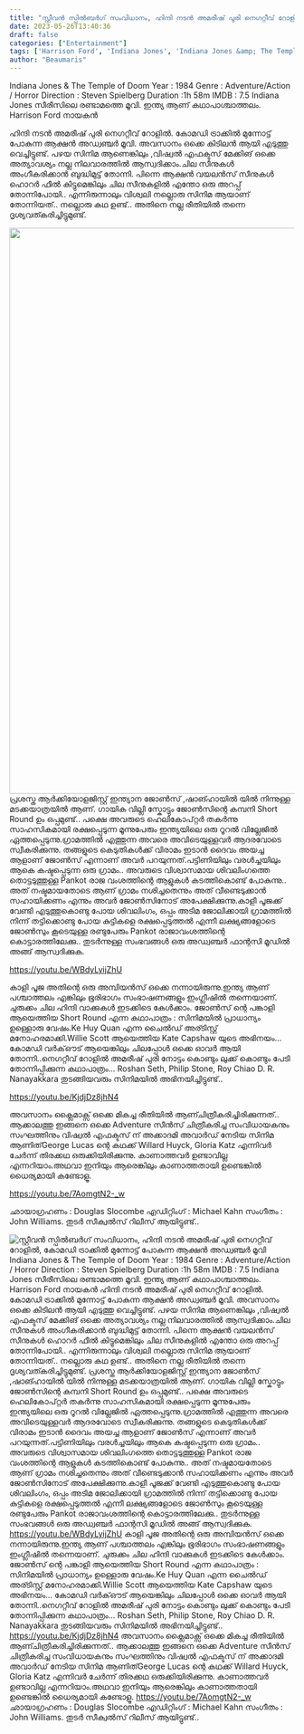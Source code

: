 ```yaml
---
title: "സ്റ്റീവൻ സ്പിൽബർഗ് സംവിധാനം, ഹിന്ദി നടൻ അമരീഷ് പുരി നെഗറ്റീവ് റോളിൽ, കോമഡി ട്രാക്കിൽ മുന്നോട്ട് പോകുന്ന ആക്ഷൻ അഡ്വഞ്ചർ മൂവി"
date: 2023-05-26T13:40:36
draft: false
categories: ["Entertainment"]
tags: ['Harrison Ford', 'Indiana Jones', 'Indiana Jones &amp; The Temple of Doom', 'Steven Spielberg']
author: "Beaumaris"
---
```


Indiana Jones &amp; The Temple of Doom
Year : 1984
Genre : Adventure/Action / Horror
Direction : Steven Spielberg
Duration :1h 58m
IMDB : 7.5
Indiana Jones സീരീസിലെ രണ്ടാമത്തെ മൂവി. ഇന്ത്യ ആണ് കഥാപാശ്ചാത്തലം.
Harrison Ford നായകൻ

ഹിന്ദി നടൻ അമരീഷ് പുരി നെഗറ്റീവ് റോളിൽ. കോമഡി ട്രാക്കിൽ മുന്നോട്ട് പോകുന്ന ആക്ഷൻ അഡ്വഞ്ചർ മൂവി. അവസാനം ഒക്കെ കിടിലൻ ആയി എടുത്തു വെച്ചിട്ടുണ്ട്. പഴയ സിനിമ ആണെങ്കിലും ,വിഷ്വൽ എഫക്ടസ് മേക്കിങ് ഒക്കെ അത്യാവശ്യം നല്ല നിലവാരത്തിൽ ആസ്വദിക്കാം.ചില സീനുകൾ അംഗീകരിക്കാൻ ബുദ്ധിമുട്ട് തോന്നി. പിന്നെ ആക്ഷൻ വയലൻസ് സീനുകൾ ഹൊറർ ഫീൽ കിട്ടുമെങ്കിലും ചില സീനുകളിൽ എന്തോ ഒരു അറപ്പ് തോന്നിപോയി.. എന്നിരുന്നാലും വിശ്വലി നല്ലൊരു സിനിമ ആയാണ് തോന്നിയത്.. നല്ലൊരു കഥ ഉണ്ട്.. അതിനെ നല്ല രീതിയിൽ തന്നെ ദൃശ്യവത്കരിച്ചിട്ടുമുണ്ട്.

<a href="https://cdn.boolokam.com/articles/2023/05/FWWWEE.jpg"><img class="size-large wp-image-397054 aligncenter" src="https://cdn.boolokam.com/articles/2023/05/FWWWEE-819x1024.jpg" alt="" width="800" height="1000" /></a>പ്രശസ്ത ആർക്കിയോളജിസ്റ്റ് ഇന്ത്യാന ജോൺസ് ,ഷാങ്ഹായിൽ യിൽ നിന്നുള്ള മടക്കയാത്രയിൽ ആണ്. ഗായിക വില്ലി സ്കോട്ടും ജോൺസിന്റെ കമ്പനി Short Round ഉം ഒപ്പമുണ്ട്.. പക്ഷെ അവരുടെ ഹെലികോപ്റ്റർ തകർന്നു സാഹസികമായി രക്ഷപ്പെടുന്ന മൂന്നുപേരും ഇന്ത്യയിലെ ഒരു റൂറൽ വില്ലേജിൽ ഏത്തപ്പെടുന്നു.ഗ്രാമത്തിൽ എത്തുന്ന അവരെ അവിടെയുള്ളവർ ആദരവോടെ സ്വീകരിക്കുന്നു. തങ്ങളുടെ കെടുതികൾക്ക് വിരാമം ഇടാൻ ദൈവം അയച്ച ആളാണ്‌ ജോൺസ് എന്നാണ് അവർ പറയുന്നത്.പട്ടിണിയിലും വരൾച്ചയിലും ആകെ കഷ്ടപ്പെടുന്ന ഒരു ഗ്രാമം.. അവരുടെ വിശ്വാസമായ ശിവലിംഗത്തെ തൊട്ടടുത്തുള്ള Pankot രാജ വംശത്തിന്റെ ആളുകൾ കടത്തികൊണ്ട് പോകുന്നു.. അത് നഷ്ടമായതോടെ ആണ് ഗ്രാമം നശിച്ചതെന്നും അത് വീണ്ടെടുക്കാൻ സഹായിക്കണം എന്നും അവർ ജോൺസിനോട് അപേക്ഷിക്കുന്നു.കാളീ പൂജക്ക്‌ വേണ്ടി എടുത്തുകൊണ്ടു പോയ ശിവലിംഗം, ഒപ്പം അടിമ ജോലിക്കായി ഗ്രാമത്തിൽ നിന്ന് തട്ടിക്കൊണ്ടു പോയ കുട്ടികളെ രക്ഷപ്പെടുത്തൽ എന്നീ ലക്ഷ്യങ്ങളോടെ ജോൺസും കൂടെയുള്ള രണ്ടുപേരും Pankot രാജാവംശത്തിന്റെ കൊട്ടാരത്തിലേക്കു.. തുടർന്നുള്ള സംഭവങ്ങൾ ഒരു അഡ്വഞ്ചർ ഫാന്റസി മൂഡിൽ അങ്ങ് ആസ്വദിക്കുക.

https://youtu.be/WBdyLyijZhU

കാളി പൂജ അതിന്റെ ഒരു അമ്പിയൻസ് ഒക്കെ നന്നായിരുന്നു.ഇന്ത്യ ആണ് പശ്ചാത്തലം എങ്കിലും ഭൂരിഭാഗം സംഭാഷണങ്ങളും ഇംഗ്ലീഷിൽ തന്നെയാണ്. ചുരുക്കം ചില ഹിന്ദി വാക്കുകൾ ഇടക്കിടെ കേൾക്കാം. ജോൺസ് ന്റെ പങ്കാളി ആയെത്തിയ Short Round എന്ന കഥാപാത്രം : സിനിമയിൽ പ്രാധാന്യം ഉള്ളൊരു വേഷം.Ke Huy Quan എന്ന ചൈൽഡ് അര്ടിസ്റ്റ് മനോഹരമാക്കി.Willie Scott ആയെത്തിയ Kate Capshaw യുടെ അഭിനയം... കോമഡി വർക്ഔട് ആയെങ്കിലും ചിലപ്പോൾ ഒക്കെ ഓവർ ആയി തോന്നി..നെഗറ്റീവ് റോളിൽ അമരീഷ് പുരി നോട്ടം കൊണ്ടും ലുക്ക്‌ കൊണ്ടും പേടി തോന്നിപ്പിക്കുന്ന കഥാപാത്രം... Roshan Seth, Philip Stone, Roy Chiao D. R. Nanayakkara തുടങ്ങിയവരും സിനിമയിൽ അഭിനയിച്ചിട്ടുണ്ട്..

https://youtu.be/KjdjDz8jhN4

അവസാനം ക്ലൈമാക്സ്‌ ഒക്കെ മികച്ച രീതിയിൽ ആണ്ചിത്രീകരിച്ചിരിക്കുന്നത്.. ആക്കാലത്തു ഇങ്ങനെ ഒക്കെ Adventure സീൻസ് ചിത്രീകരിച്ച സംവിധായകനും സംഘത്തിനും വിഷ്വൽ എഫക്ടസ് ന് അക്കാദമി അവാർഡ് നേടിയ സിനിമ ആണിത്George Lucas ന്റെ കഥക്ക് Willard Huyck, Gloria Katz എന്നിവർ ചേർന്ന് തിരക്കഥ ഒരുക്കിയിരിക്കുന്നു. കാണാത്തവർ ഉണ്ടാവില്ല എന്നറിയാം.അഥവാ ഇനിയും ആരെങ്കിലും കാണാത്തതായി ഉണ്ടെങ്കിൽ ധൈര്യമായി കണ്ടോളൂ.

https://youtu.be/7AomgtN2-_w

ഛായാഗ്രഹണം : Douglas Slocombe
എഡിറ്റിംഗ് : Michael Kahn
സംഗീതം : John Williams.
തുടർ സീക്വൽസ് റിലീസ് ആയിട്ടുണ്ട്..


![സ്റ്റീവൻ സ്പിൽബർഗ് സംവിധാനം, ഹിന്ദി നടൻ അമരീഷ് പുരി നെഗറ്റീവ് റോളിൽ, കോമഡി ട്രാക്കിൽ മുന്നോട്ട് പോകുന്ന ആക്ഷൻ അഡ്വഞ്ചർ മൂവി](https://cdn.boolokam.com/articles/2023/05/FWWWEE-819x1024.jpg)Indiana Jones & The Temple of Doom Year : 1984 Genre : Adventure/Action / Horror Direction : Steven Spielberg Duration :1h 58m IMDB : 7.5 Indiana Jones സീരീസിലെ രണ്ടാമത്തെ മൂവി. ഇന്ത്യ ആണ് കഥാപാശ്ചാത്തലം. Harrison Ford നായകൻ ഹിന്ദി നടൻ അമരീഷ് പുരി നെഗറ്റീവ് റോളിൽ. കോമഡി ട്രാക്കിൽ മുന്നോട്ട് പോകുന്ന ആക്ഷൻ അഡ്വഞ്ചർ മൂവി. അവസാനം ഒക്കെ കിടിലൻ ആയി എടുത്തു വെച്ചിട്ടുണ്ട്. പഴയ സിനിമ ആണെങ്കിലും ,വിഷ്വൽ എഫക്ടസ് മേക്കിങ് ഒക്കെ അത്യാവശ്യം നല്ല നിലവാരത്തിൽ ആസ്വദിക്കാം.ചില സീനുകൾ അംഗീകരിക്കാൻ ബുദ്ധിമുട്ട് തോന്നി. പിന്നെ ആക്ഷൻ വയലൻസ് സീനുകൾ ഹൊറർ ഫീൽ കിട്ടുമെങ്കിലും ചില സീനുകളിൽ എന്തോ ഒരു അറപ്പ് തോന്നിപോയി.. എന്നിരുന്നാലും വിശ്വലി നല്ലൊരു സിനിമ ആയാണ് തോന്നിയത്.. നല്ലൊരു കഥ ഉണ്ട്.. അതിനെ നല്ല രീതിയിൽ തന്നെ ദൃശ്യവത്കരിച്ചിട്ടുമുണ്ട്. [](https://cdn.boolokam.com/articles/2023/05/FWWWEE.jpg)പ്രശസ്ത ആർക്കിയോളജിസ്റ്റ് ഇന്ത്യാന ജോൺസ് ,ഷാങ്ഹായിൽ യിൽ നിന്നുള്ള മടക്കയാത്രയിൽ ആണ്. ഗായിക വില്ലി സ്കോട്ടും ജോൺസിന്റെ കമ്പനി Short Round ഉം ഒപ്പമുണ്ട്.. പക്ഷെ അവരുടെ ഹെലികോപ്റ്റർ തകർന്നു സാഹസികമായി രക്ഷപ്പെടുന്ന മൂന്നുപേരും ഇന്ത്യയിലെ ഒരു റൂറൽ വില്ലേജിൽ ഏത്തപ്പെടുന്നു.ഗ്രാമത്തിൽ എത്തുന്ന അവരെ അവിടെയുള്ളവർ ആദരവോടെ സ്വീകരിക്കുന്നു. തങ്ങളുടെ കെടുതികൾക്ക് വിരാമം ഇടാൻ ദൈവം അയച്ച ആളാണ്‌ ജോൺസ് എന്നാണ് അവർ പറയുന്നത്.പട്ടിണിയിലും വരൾച്ചയിലും ആകെ കഷ്ടപ്പെടുന്ന ഒരു ഗ്രാമം.. അവരുടെ വിശ്വാസമായ ശിവലിംഗത്തെ തൊട്ടടുത്തുള്ള Pankot രാജ വംശത്തിന്റെ ആളുകൾ കടത്തികൊണ്ട് പോകുന്നു.. അത് നഷ്ടമായതോടെ ആണ് ഗ്രാമം നശിച്ചതെന്നും അത് വീണ്ടെടുക്കാൻ സഹായിക്കണം എന്നും അവർ ജോൺസിനോട് അപേക്ഷിക്കുന്നു.കാളീ പൂജക്ക്‌ വേണ്ടി എടുത്തുകൊണ്ടു പോയ ശിവലിംഗം, ഒപ്പം അടിമ ജോലിക്കായി ഗ്രാമത്തിൽ നിന്ന് തട്ടിക്കൊണ്ടു പോയ കുട്ടികളെ രക്ഷപ്പെടുത്തൽ എന്നീ ലക്ഷ്യങ്ങളോടെ ജോൺസും കൂടെയുള്ള രണ്ടുപേരും Pankot രാജാവംശത്തിന്റെ കൊട്ടാരത്തിലേക്കു.. തുടർന്നുള്ള സംഭവങ്ങൾ ഒരു അഡ്വഞ്ചർ ഫാന്റസി മൂഡിൽ അങ്ങ് ആസ്വദിക്കുക. https://youtu.be/WBdyLyijZhU കാളി പൂജ അതിന്റെ ഒരു അമ്പിയൻസ് ഒക്കെ നന്നായിരുന്നു.ഇന്ത്യ ആണ് പശ്ചാത്തലം എങ്കിലും ഭൂരിഭാഗം സംഭാഷണങ്ങളും ഇംഗ്ലീഷിൽ തന്നെയാണ്. ചുരുക്കം ചില ഹിന്ദി വാക്കുകൾ ഇടക്കിടെ കേൾക്കാം. ജോൺസ് ന്റെ പങ്കാളി ആയെത്തിയ Short Round എന്ന കഥാപാത്രം : സിനിമയിൽ പ്രാധാന്യം ഉള്ളൊരു വേഷം.Ke Huy Quan എന്ന ചൈൽഡ് അര്ടിസ്റ്റ് മനോഹരമാക്കി.Willie Scott ആയെത്തിയ Kate Capshaw യുടെ അഭിനയം... കോമഡി വർക്ഔട് ആയെങ്കിലും ചിലപ്പോൾ ഒക്കെ ഓവർ ആയി തോന്നി..നെഗറ്റീവ് റോളിൽ അമരീഷ് പുരി നോട്ടം കൊണ്ടും ലുക്ക്‌ കൊണ്ടും പേടി തോന്നിപ്പിക്കുന്ന കഥാപാത്രം... Roshan Seth, Philip Stone, Roy Chiao D. R. Nanayakkara തുടങ്ങിയവരും സിനിമയിൽ അഭിനയിച്ചിട്ടുണ്ട്.. https://youtu.be/KjdjDz8jhN4 അവസാനം ക്ലൈമാക്സ്‌ ഒക്കെ മികച്ച രീതിയിൽ ആണ്ചിത്രീകരിച്ചിരിക്കുന്നത്.. ആക്കാലത്തു ഇങ്ങനെ ഒക്കെ Adventure സീൻസ് ചിത്രീകരിച്ച സംവിധായകനും സംഘത്തിനും വിഷ്വൽ എഫക്ടസ് ന് അക്കാദമി അവാർഡ് നേടിയ സിനിമ ആണിത്George Lucas ന്റെ കഥക്ക് Willard Huyck, Gloria Katz എന്നിവർ ചേർന്ന് തിരക്കഥ ഒരുക്കിയിരിക്കുന്നു. കാണാത്തവർ ഉണ്ടാവില്ല എന്നറിയാം.അഥവാ ഇനിയും ആരെങ്കിലും കാണാത്തതായി ഉണ്ടെങ്കിൽ ധൈര്യമായി കണ്ടോളൂ. https://youtu.be/7AomgtN2-_w ഛായാഗ്രഹണം : Douglas Slocombe എഡിറ്റിംഗ് : Michael Kahn സംഗീതം : John Williams. തുടർ സീക്വൽസ് റിലീസ് ആയിട്ടുണ്ട്..
